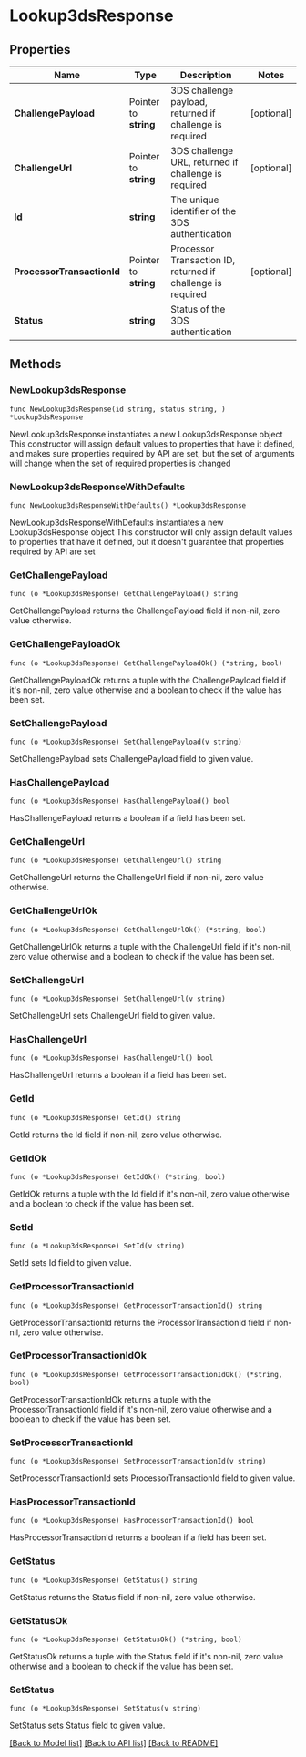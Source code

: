 # Lookup3dsResponse

## Properties

Name | Type | Description | Notes
------------ | ------------- | ------------- | -------------
**ChallengePayload** | Pointer to **string** | 3DS challenge payload, returned if challenge is required | [optional] 
**ChallengeUrl** | Pointer to **string** | 3DS challenge URL, returned if challenge is required | [optional] 
**Id** | **string** | The unique identifier of the 3DS authentication | 
**ProcessorTransactionId** | Pointer to **string** | Processor Transaction ID, returned if challenge is required | [optional] 
**Status** | **string** | Status of the 3DS authentication | 

## Methods

### NewLookup3dsResponse

`func NewLookup3dsResponse(id string, status string, ) *Lookup3dsResponse`

NewLookup3dsResponse instantiates a new Lookup3dsResponse object
This constructor will assign default values to properties that have it defined,
and makes sure properties required by API are set, but the set of arguments
will change when the set of required properties is changed

### NewLookup3dsResponseWithDefaults

`func NewLookup3dsResponseWithDefaults() *Lookup3dsResponse`

NewLookup3dsResponseWithDefaults instantiates a new Lookup3dsResponse object
This constructor will only assign default values to properties that have it defined,
but it doesn't guarantee that properties required by API are set

### GetChallengePayload

`func (o *Lookup3dsResponse) GetChallengePayload() string`

GetChallengePayload returns the ChallengePayload field if non-nil, zero value otherwise.

### GetChallengePayloadOk

`func (o *Lookup3dsResponse) GetChallengePayloadOk() (*string, bool)`

GetChallengePayloadOk returns a tuple with the ChallengePayload field if it's non-nil, zero value otherwise
and a boolean to check if the value has been set.

### SetChallengePayload

`func (o *Lookup3dsResponse) SetChallengePayload(v string)`

SetChallengePayload sets ChallengePayload field to given value.

### HasChallengePayload

`func (o *Lookup3dsResponse) HasChallengePayload() bool`

HasChallengePayload returns a boolean if a field has been set.

### GetChallengeUrl

`func (o *Lookup3dsResponse) GetChallengeUrl() string`

GetChallengeUrl returns the ChallengeUrl field if non-nil, zero value otherwise.

### GetChallengeUrlOk

`func (o *Lookup3dsResponse) GetChallengeUrlOk() (*string, bool)`

GetChallengeUrlOk returns a tuple with the ChallengeUrl field if it's non-nil, zero value otherwise
and a boolean to check if the value has been set.

### SetChallengeUrl

`func (o *Lookup3dsResponse) SetChallengeUrl(v string)`

SetChallengeUrl sets ChallengeUrl field to given value.

### HasChallengeUrl

`func (o *Lookup3dsResponse) HasChallengeUrl() bool`

HasChallengeUrl returns a boolean if a field has been set.

### GetId

`func (o *Lookup3dsResponse) GetId() string`

GetId returns the Id field if non-nil, zero value otherwise.

### GetIdOk

`func (o *Lookup3dsResponse) GetIdOk() (*string, bool)`

GetIdOk returns a tuple with the Id field if it's non-nil, zero value otherwise
and a boolean to check if the value has been set.

### SetId

`func (o *Lookup3dsResponse) SetId(v string)`

SetId sets Id field to given value.


### GetProcessorTransactionId

`func (o *Lookup3dsResponse) GetProcessorTransactionId() string`

GetProcessorTransactionId returns the ProcessorTransactionId field if non-nil, zero value otherwise.

### GetProcessorTransactionIdOk

`func (o *Lookup3dsResponse) GetProcessorTransactionIdOk() (*string, bool)`

GetProcessorTransactionIdOk returns a tuple with the ProcessorTransactionId field if it's non-nil, zero value otherwise
and a boolean to check if the value has been set.

### SetProcessorTransactionId

`func (o *Lookup3dsResponse) SetProcessorTransactionId(v string)`

SetProcessorTransactionId sets ProcessorTransactionId field to given value.

### HasProcessorTransactionId

`func (o *Lookup3dsResponse) HasProcessorTransactionId() bool`

HasProcessorTransactionId returns a boolean if a field has been set.

### GetStatus

`func (o *Lookup3dsResponse) GetStatus() string`

GetStatus returns the Status field if non-nil, zero value otherwise.

### GetStatusOk

`func (o *Lookup3dsResponse) GetStatusOk() (*string, bool)`

GetStatusOk returns a tuple with the Status field if it's non-nil, zero value otherwise
and a boolean to check if the value has been set.

### SetStatus

`func (o *Lookup3dsResponse) SetStatus(v string)`

SetStatus sets Status field to given value.



[[Back to Model list]](../README.md#documentation-for-models) [[Back to API list]](../README.md#documentation-for-api-endpoints) [[Back to README]](../README.md)


